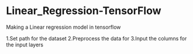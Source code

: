 # Linear_Regression-TensorFlow
Making a Linear regression model in tensorflow 

1.Set path for the dataset
2.Preprocess the data for 
3.Input the columns for the input layers
